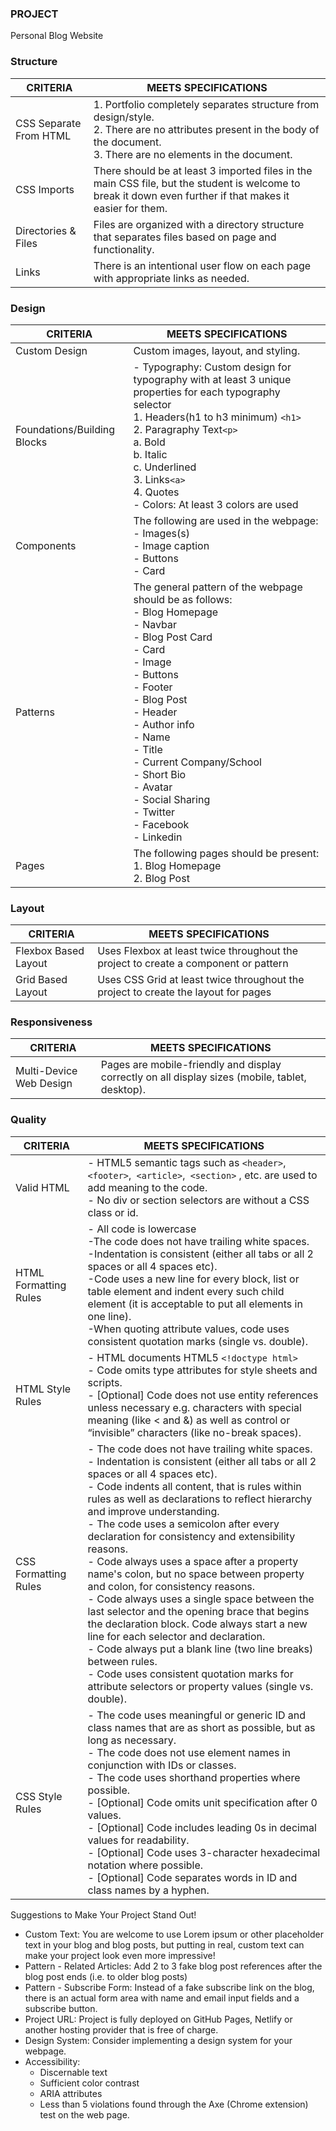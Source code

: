 ### PROJECT
Personal Blog Website

### Structure

|CRITERIA|MEETS SPECIFICATIONS|
| ----| ----|
|CSS Separate From HTML| 1. Portfolio completely separates structure from design/style. <br/>2. There are no attributes present in the body of the document.  <br/>3. There are no elements in the document. |
|CSS Imports| There should be at least 3 imported files in the main CSS file, but the student is welcome to break it down even further if that makes it easier for them. |
|Directories & Files| Files are organized with a directory structure that separates files based on page and functionality. |
|Links| There is an intentional user flow on each page with appropriate links as needed. |

### Design

| CRITERIA                    | MEETS SPECIFICATIONS                                         |
| --------------------------- | ------------------------------------------------------------ |
| Custom Design               | Custom images, layout, and styling.                          |
| Foundations/Building Blocks | - Typography: Custom design for typography with at least 3 unique properties for each typography selector<br/>1. Headers(h1 to h3 minimum) `<h1>`<br/>2. Paragraphy Text`<p>`<br/>     a. Bold<br/>     b. Italic<br/>     c. Underlined<br/>3. Links`<a>`<br/>4. Quotes<br/>- Colors: At least 3 colors are used |
| Components                  | The following are used in the webpage:<br/>- Images(s)<br/>- Image caption<br/>- Buttons<br/>- Card |
| Patterns                    | The general pattern of the webpage should be as follows:<br/>- Blog Homepage<br/>    - Navbar<br/>    - Blog Post Card<br/>       - Card<br/>       - Image<br/>       - Buttons<br/>    - Footer<br/> - Blog Post<br/>    - Header<br/>    - Author info<br/>       - Name<br/>       - Title<br/>       - Current Company/School<br/>       - Short Bio<br/>       - Avatar<br/>    - Social Sharing<br/>       - Twitter<br/>       - Facebook<br/>       - Linkedin |
| Pages                       | The following pages should be present:<br/>1. Blog Homepage<br/>2. Blog Post |

### Layout

| CRITERIA             | MEETS SPECIFICATIONS                                         |
| -------------------- | ------------------------------------------------------------ |
| Flexbox Based Layout | Uses Flexbox at least twice throughout the project to create a component or pattern |
| Grid Based Layout    | Uses CSS Grid at least twice throughout the project to create the layout for pages |

### Responsiveness

| CRITERIA                | MEETS SPECIFICATIONS                                         |
| ----------------------- | ------------------------------------------------------------ |
| Multi-Device Web Design | Pages are mobile-friendly and display correctly on all display sizes (mobile, tablet, desktop). |

### Quality

| CRITERIA              | MEETS SPECIFICATIONS                                         |
| --------------------- | ------------------------------------------------------------ |
| Valid HTML            | - HTML5 semantic tags such as `<header>`,` <footer>`,` <article>`,` <section>` , etc. are used to add meaning to the code.<br/>- No div or section selectors are without a CSS class or id. |
| HTML Formatting Rules | - All code is lowercase<br/>-The code does not have trailing white spaces.<br/>-Indentation is consistent (either all tabs or all 2 spaces or all 4 spaces etc).<br/>-Code uses a new line for every block, list or table element and indent every such child element (it is acceptable to put all elements in one line).<br/>-When quoting attribute values, code uses consistent quotation marks (single vs. double).<br/> |
| HTML Style Rules      | - HTML documents HTML5 `<!doctype html>`<br/>- Code omits type attributes for style sheets and scripts.<br/>- [Optional] Code does not use entity references unless necessary e.g. characters with special meaning (like < and &) as well as control or “invisible” characters (like no-break spaces). |
| CSS Formatting Rules  | - The code does not have trailing white spaces.<br/>- Indentation is consistent (either all tabs or all 2 spaces or all 4 spaces etc).<br/>- Code indents all content, that is rules within rules as well as declarations to reflect hierarchy and improve understanding.<br/>- The code uses a semicolon after every declaration for consistency and extensibility reasons.<br/>- Code always uses a space after a property name's colon, but no space between property and colon, for consistency reasons.<br/>- Code always uses a single space between the last selector and the opening brace that begins the declaration block. Code always start a new line for each selector and declaration.<br/>- Code always put a blank line (two line breaks) between rules.<br/>- Code uses consistent quotation marks for attribute selectors or property values (single vs. double). |
| CSS Style Rules       | - The code uses meaningful or generic ID and class names that are as short as possible, but as long as necessary.<br/>- The code does not use element names in conjunction with IDs or classes.<br/>- The code uses shorthand properties where possible.<br/>- [Optional] Code omits unit specification after 0 values.<br/>- [Optional] Code includes leading 0s in decimal values for readability.<br/>- [Optional] Code uses 3-character hexadecimal notation where possible.<br/>- [Optional] Code separates words in ID and class names by a hyphen. |


Suggestions to Make Your Project Stand Out!

- Custom Text: You are welcome to use Lorem ipsum or other placeholder text in your blog and blog posts, but putting in real, custom text can make your project look even more impressive!
- Pattern - Related Articles: Add 2 to 3 fake blog post references after the blog post ends (i.e. to older blog posts)
- Pattern - Subscribe Form: Instead of a fake subscribe link on the blog, there is an actual form area with name and email input fields and a subscribe button.
- Project URL: Project is fully deployed on GitHub Pages, Netlify or another hosting provider that is free of charge.
- Design System: Consider implementing a design system for your webpage.
- Accessibility:
  - Discernable text
  - Sufficient color contrast
  - ARIA attributes
  - Less than 5 violations found through the Axe (Chrome extension) test on the web page.